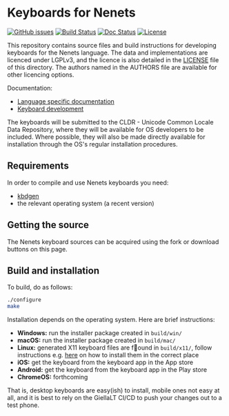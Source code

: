# Keyboards for Nenets

[![GitHub issues](https://img.shields.io/github/issues-raw/giellalt/keyboard-yrk)](https://github.com/giellalt/keyboard-yrk/issues)
[![Build Status](https://github.com/giellalt/keyboard-yrk/workflows/Build%20Keyboards/badge.svg)](https://github.com/giellalt/keyboard-yrk/actions)
[![Doc Status](https://github.com/giellalt/keyboard-yrk/workflows/Build%20Docs/badge.svg)](https://github.com/giellalt/keyboard-yrk/actions)
[![License](https://img.shields.io/github/license/giellalt/keyboard-yrk)](https://github.com/giellalt/keyboard-yrk/blob/main/LICENSE)

This repository contains source files and build instructions for
developing keyboards for the Nenets language. The data and
implementations are licenced under LGPLv3, and the licence is
also detailed in the [LICENSE](LICENSE) file of this directory. The authors named
in the AUTHORS file are available for other licencing options.

Documentation:

- [Language specific documentation](https://giellalt.github.io/keyboard-yrk)
- [Keyboard development](https://giellalt.github.io/keyboards/Overview.html)

The keyboards will be submitted to the CLDR - Unicode Common Locale Data
Repository, where they will be available for OS developers to be
included. Where possible, they will also be made directly available for
installation through the OS's regular installation procedures.

## Requirements

In order to compile and use Nenets keyboards you need:

- [kbdgen](https://github.com/divvun/kbdgen)
- the relevant operating system (a recent version)

## Getting the source

The Nenets keyboard sources can be acquired using the fork or download
buttons on this page.

## Build and installation

To build, do as follows:

```sh
./configure
make
```

Installation depends on the operating system. Here are brief instructions:

- __Windows:__ run the installer package created in `build/win/`
- __macOS:__ run the installer package created in `build/mac/`
- __Linux:__ generated X11 keyboard files are found in `build/x11/`, follow
  instructions e.g.
  [here](https://paulguerin.medium.com/install-an-additional-keyboard-layout-on-x11-58e53aaef1e4)
  on how to install them in the correct place
- __iOS:__ get the keyboard from the keyboard app in the App store
- __Android:__ get the keyboard from the keyboard app in the Play store
- __ChromeOS:__ forthcoming

That is, desktop keyboards are easy(ish) to install, mobile ones not easy at all,
and it is best to rely on the GiellaLT CI/CD to push your changes out to a test phone.
